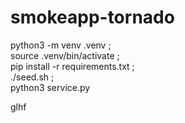 # smokeapp-tornado

 python3 -m venv .venv ; <br>
 source .venv/bin/activate ; <br>
 pip install -r requirements.txt ;<br>
 ./seed.sh ;<br>
 python3 service.py

glhf
